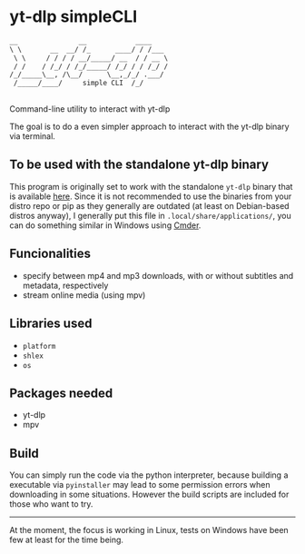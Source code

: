 # yt-dlp simpleCLI

```markdown
__               __            ____    
\ \       __  __/ /_      ____/ / /___ 
 \ \     / / / / __/_____/ __  / / __ \
 / /    / /_/ / /_/_____/ /_/ / / /_/ /
/_/_____\__, /\__/      \__,_/_/ .___/ 
 /_____/____/     simple CLI  /_/
                           
```

Command-line utility to interact with yt-dlp

The goal is to do a even simpler approach to interact with the yt-dlp binary via terminal.

## To be used with the standalone yt-dlp binary
This program is originally set to work with the standalone `yt-dlp` binary that is available [here](https://github.com/yt-dlp/yt-dlp/releases/latest/download/yt-dlp). Since it is not recommended to use the binaries from your distro repo or pip as they generally are outdated (at least on Debian-based distros anyway), I generally put this file in `.local/share/applications/`, you can do something similar in Windows using [Cmder](https://cmder.app).

## Funcionalities

- specify between mp4 and mp3 downloads, with or without subtitles and metadata, respectively
- stream online media (using mpv)

## Libraries used

- `platform`
- `shlex`
- `os`

## Packages needed

- yt-dlp
- mpv

## Build
You can simply run the code via the python interpreter, because building a executable via `pyinstaller` may lead to some permission errors when downloading in some situations. However the build scripts are included for those who want to try.

***
At the moment, the focus is working in Linux, tests on Windows have been few at least for the time being.
